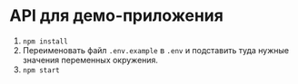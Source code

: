 # API для демо-приложения


1. `npm install`
2. Переименовать файл `.env.example` в `.env` и подставить туда нужные значения переменных окружения.
3. `npm start`
